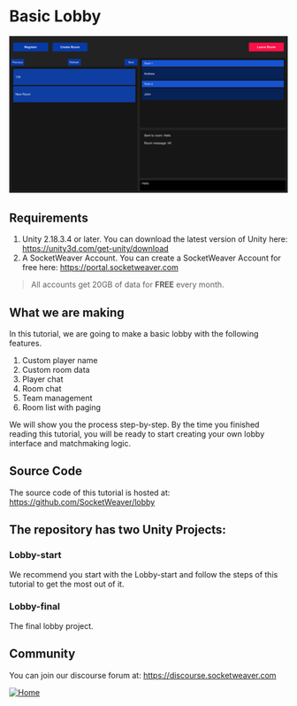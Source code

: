 # Basic Lobby
![Alt text](screenshot.png?raw=true "SocketWeaver Basic Lobby")
## Requirements
1. Unity 2.18.3.4 or later. You can download the latest version of Unity here: https://unity3d.com/get-unity/download
2. A SocketWeaver Account. You can create a SocketWeaver Account for free here: https://portal.socketweaver.com

> All accounts get 20GB of data for **FREE** every month. 

## What we are making
In this tutorial, we are going to make a basic lobby with the following features.

1. Custom player name
2. Custom room data
3. Player chat
4. Room chat
5. Team management
6. Room list with paging 

We will show you the process step-by-step. By the time you finished reading this tutorial, you will be ready to start creating your own lobby interface and matchmaking logic.

## Source Code
The source code of this tutorial is hosted at: https://github.com/SocketWeaver/lobby

## The repository has two Unity Projects:
### Lobby-start
We recommend you start with the Lobby-start and follow the steps of this tutorial to get the most out of it.
### Lobby-final
The final lobby project.

## Community
You can join our discourse forum at: https://discourse.socketweaver.com

<div >
  <a href="https://www.socketweaver.com"><img style="display: block; margin-left: auto; margin-right: auto;" src="https://sw-router.sfo2.cdn.digitaloceanspaces.com/landing/logo-dark-text-300.png" height="30px" alt="Home"></a>
</div>
